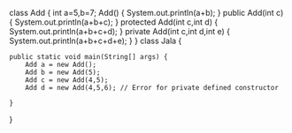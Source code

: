 class Add
{
	int a=5,b=7;
	Add()
	{
		System.out.println(a+b);
	}
	public Add(int c)
	{
		System.out.println(a+b+c);
	}
	protected Add(int c,int d)
	{
		System.out.println(a+b+c+d);
	}
	private Add(int c,int d,int e)
	{
		System.out.println(a+b+c+d+e);
	}
}
class Jala {
	
	public static void main(String[] args) {
		Add a = new Add();
		Add b = new Add(5);
		Add c = new Add(4,5);
		Add d = new Add(4,5,6); // Error for private defined constructor
		
	}
}

